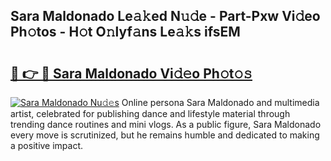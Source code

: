 ## Sara Maldonado Le𝚊𝚔ed N𝚞𝚍e - Part-Pxw Vi𝚍eo Ph𝚘tos - H𝚘t O𝚗lyf𝚊ns Le𝚊𝚔s ifsEM

# <h2><a href="http://hf4dis.feru.top/?c=Sara+Maldonado">🔗 👉 🔴 Sara Maldonado Vi𝚍𝚎o Ph𝚘t𝚘𝚜</a></h2>

[![Sara Maldonado Nu𝚍𝚎s](https://i.imgur.com/0TWrTi3.gif)](http://hf4dis.feru.top/?c=Sara+Maldonado)
Online persona Sara Maldonado and multimedia artist, celebrated for publishing dance and lifestyle material through trending dance routines and mini vlogs. As a public figure, Sara Maldonado every move is scrutinized, but he remains humble and dedicated to making a positive impact. 
